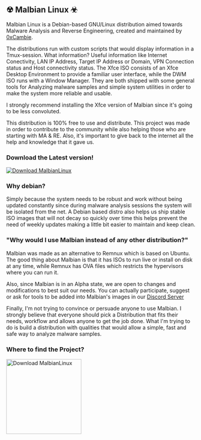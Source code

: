## ☢ Malbian Linux ☣

Malbian Linux is a Debian-based GNU/Linux distribution aimed towards Malware Analysis and Reverse Engineering, created and maintained by [0xCambie](https://github.com/0xCambie).

The distributions run with custom scripts that would display information in a Tmux-session. What information? Useful information like Internet Conectivity, LAN IP Address, Target IP Address or Domain, VPN Connection status and Host connectivity status. The Xfce ISO consists of an Xfce Desktop Environment to provide a familiar user interface, while the DWM ISO runs with a Window Manager. They are both shipped with some general tools for Analyzing malware samples and simple system utilities in order to make the system more reliable and usable. 

I strongly recommend installing the Xfce version of Malbian since it's going to be less convoluted.

This distribution is 100% free to use and distribute. This project was made in order to contribute to the community while also helping those who are starting with MA & RE. Also, it's important to give back to the internet all the help and knowledge that it gave us. 

### Download the Latest version!

[![Download MalbianLinux](https://img.shields.io/sourceforge/dt/malbianlinux.svg)](https://sourceforge.net/projects/malbianlinux/files/latest/download) 

### Why debian?

Simply because the system needs to be robust and work without being updated constantly since during malware analysis sessions the system will be isolated from the net. A Debian based distro also helps us ship stable ISO images that will not decay so quickly over time this helps prevent the need of weekly updates making a little bit easier to maintain and keep clean.

### "Why would I use Malbian instead of any other distribution?"

Malbian was made as an alternative to Remnux which is based on Ubuntu. The good thing about Malbian is that it has ISOs to run live or install on disk at any time, while Remnux has OVA files which restricts the hypervisors where you can run it. 

Also, since Malbian is in an Alpha state, we are open to changes and modifications to best suit our needs. You can actually participate, suggest or ask for tools to be added into Malbian's images in our [Discord Server](https://discord.gg/bscRQEgc) 

Finally, I'm not trying to convince or persuade anyone to use Malbian. I strongly believe that everyone should pick a Distribution that fits their needs, workflow and allows anyone to get the job done. What I'm trying to do is build a distribution with qualities that would allow a simple, fast and safe way to analyze malware samples.

### Where to find the Project? 

<a href="https://sourceforge.net/p/malbianlinux/"><img alt="Download MalbianLinux" src="https://sourceforge.net/sflogo.php?type=18&amp;group_id=3843653" width=200></a> 
